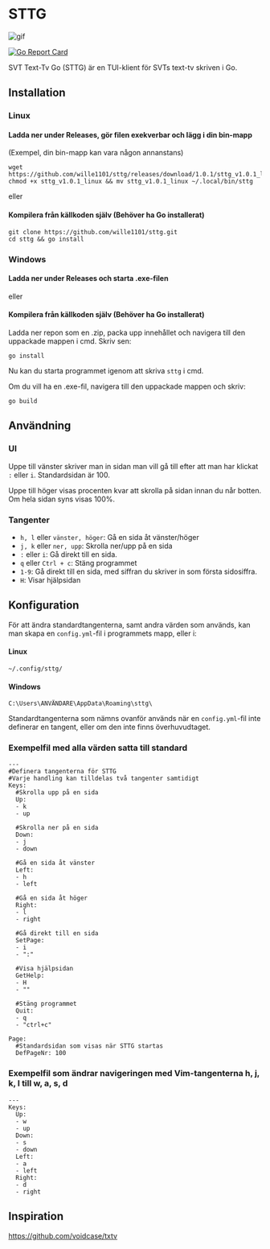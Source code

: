 # STTG

![gif](https://raw.githubusercontent.com/wille1101/gifs/master/animation.gif)

[![Go Report Card](https://goreportcard.com/badge/github.com/wille1101/sttg)](https://goreportcard.com/report/github.com/wille1101/sttg)

SVT Text-Tv Go (STTG) är en TUI-klient för SVTs text-tv skriven i Go.

## Installation

### Linux

#### Ladda ner under Releases, gör filen exekverbar och lägg i din bin-mapp

(Exempel, din bin-mapp kan vara någon annanstans)

```
wget https://github.com/wille1101/sttg/releases/download/1.0.1/sttg_v1.0.1_linux
chmod +x sttg_v1.0.1_linux && mv sttg_v1.0.1_linux ~/.local/bin/sttg
```

eller

#### Kompilera från källkoden själv (Behöver ha Go installerat)

```
git clone https://github.com/wille1101/sttg.git
cd sttg && go install
```

### Windows

#### Ladda ner under Releases och starta .exe-filen

eller

#### Kompilera från källkoden själv (Behöver ha Go installerat)

Ladda ner repon som en .zip, packa upp innehållet och navigera till den uppackade mappen i cmd. Skriv sen:
```
go install
```
Nu kan du starta programmet igenom att skriva `sttg` i cmd.

Om du vill ha en .exe-fil, navigera till den uppackade mappen och skriv:
```
go build
```

## Användning

### UI
Uppe till vänster skriver man in sidan man vill gå till efter att man har klickat `:` eller `i`. Standardsidan är 100.

Uppe till höger visas procenten kvar att skrolla på sidan innan du når botten. Om hela sidan syns visas 100%.

### Tangenter
- `h, l` eller  `vänster, höger`: Gå en sida åt vänster/höger
- `j, k` eller `ner, upp`:  Skrolla ner/upp på en sida
- `:` eller `i`:        Gå direkt till en sida.
- `q` eller `Ctrl + c`: Stäng programmet
- `1-9`:            Gå direkt till en sida, med siffran du skriver in som första sidosiffra. 
- `H`:            Visar hjälpsidan

## Konfiguration
För att ändra standardtangenterna, samt andra värden som används, kan man skapa en `config.yml`-fil i programmets mapp, eller i:
#### Linux  
`~/.config/sttg/`

#### Windows
`C:\Users\ANVÄNDARE\AppData\Roaming\sttg\`

Standardtangenterna som nämns ovanför används när en `config.yml`-fil inte definerar en tangent, eller om den  inte finns överhuvudtaget.

### Exempelfil med alla värden satta till standard

```
---
#Definera tangenterna för STTG
#Varje handling kan tilldelas två tangenter samtidigt
Keys:
  #Skrolla upp på en sida
  Up:
  - k
  - up

  #Skrolla ner på en sida
  Down:
  - j
  - down

  #Gå en sida åt vänster
  Left:
  - h
  - left

  #Gå en sida åt höger
  Right:
  - l
  - right

  #Gå direkt till en sida
  SetPage:
  - i
  - ":"

  #Visa hjälpsidan
  GetHelp:
  - H
  - ""

  #Stäng programmet
  Quit:
  - q
  - "ctrl+c"

Page:
  #Standardsidan som visas när STTG startas
  DefPageNr: 100

```

### Exempelfil som ändrar navigeringen med Vim-tangenterna h, j, k, l till w, a, s, d

```
---
Keys:
  Up:
  - w
  - up
  Down:
  - s
  - down
  Left:
  - a
  - left
  Right:
  - d
  - right

```

## Inspiration
  https://github.com/voidcase/txtv
